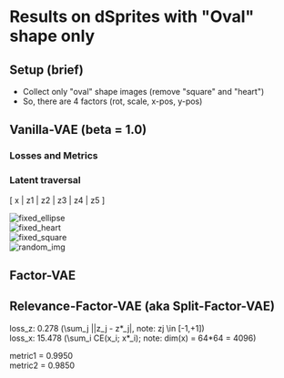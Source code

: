 # Results on dSprites with "Oval" shape only

## Setup (brief)
- Collect only "oval" shape images (remove "square" and "heart")
- So, there are 4 factors (rot, scale, x-pos, y-pos)


## Vanilla-VAE (beta = 1.0)

### Losses and Metrics


### Latent traversal

  [ x | z1 | z2 | z3 | z4 | z5 ]

![fixed_ellipse](https://user-images.githubusercontent.com/44901665/48269786-6a59b200-e406-11e8-9d45-33e3d725e2dd.gif) <br />
![fixed_heart](https://user-images.githubusercontent.com/44901665/48269792-6cbc0c00-e406-11e8-824b-74c07c7eda7b.gif) <br />
![fixed_square](https://user-images.githubusercontent.com/44901665/48269795-6f1e6600-e406-11e8-9ff6-e6db5b9eb256.gif) <br />
![random_img](https://user-images.githubusercontent.com/44901665/48269797-70e82980-e406-11e8-8477-920e8caf136e.gif) <br />


## Factor-VAE 

## Relevance-Factor-VAE (aka Split-Factor-VAE)


loss_z:  0.278 (\sum_j ||z_j - z*_j|, note: zj \in [-1,+1])  <br />
loss_x: 15.478 (\sum_i CE(x_i; x*_i); note: dim(x) = 64*64 = 4096)

metric1 = 0.9950  <br />
metric2 = 0.9850
